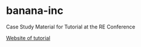 # banana-inc
Case Study Material for Tutorial at the RE Conference

[Website of tutorial](http://marcvanzee.nl/sites/re15/)
